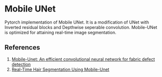 # Mobile UNet

Pytorch implementation of Mobile UNet. It is a modification of UNet with Inverted residual blocks and Depthwise seperable convolution.
Mobile-UNet is optimized for attaining real-time image segmentation.

## References
1. [Mobile-Unet: An efficient convolutional
neural network for fabric defect detection](https://journals.sagepub.com/doi/10.1177/0040517520928604)
2. [Real-Time Hair Segmentation Using Mobile-Unet](https://www.mdpi.com/2079-9292/10/2/99)